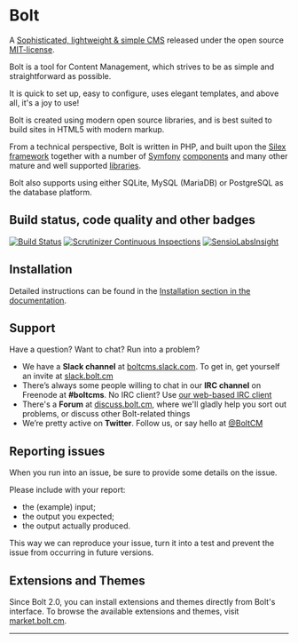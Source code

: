 Bolt
====

A [Sophisticated, lightweight & simple CMS][bolt-cm] released under the open
source [MIT-license][MIT-license].

Bolt is a tool for Content Management, which strives to be as simple and
straightforward as possible.

It is quick to set up, easy to configure, uses elegant templates, and above
all, it's a joy to use!

Bolt is created using modern open source libraries, and is best suited to build
sites in HTML5 with modern markup.

From a technical perspective, Bolt is written in PHP, and built upon the
[Silex framework][silex] together with a number of [Symfony][symfony]
[components][sf-components] and many other mature and well supported
[libraries][required-libraries].

Bolt also supports using either SQLite, MySQL (MariaDB) or PostgreSQL as the
database platform.


Build status, code quality and other badges
-------------------------------------------

[![Build Status][travis-badge]][travis]
[![Scrutinizer Continuous Inspections][codeclimate-badge]][codeclimate]
[![SensioLabsInsight][sensio-badge]][sensio-insight]


Installation
------------

Detailed instructions can be found in the [Installation section in the documentation][bolt-installation].

Support
-------

Have a question? Want to chat? Run into a problem?

 - We have a **Slack channel** at [boltcms.slack.com][bolt-slack]. To get in,
   get yourself an invite at [slack.bolt.cm][bolt-slack-invite]
 - There’s always some people willing to chat in our **IRC channel** on
   Freenode at **#boltcms**. No IRC client? Use [our web-based IRC client][bolt-irc]
 - There's a **Forum** at [discuss.bolt.cm][bolt-forum], where we'll gladly
   help you sort out problems, or discuss other Bolt-related things
 - We’re pretty active on **Twitter**. Follow us, or say hello at
   [@BoltCM][bolt-twitter]


Reporting issues
----------------

When you run into an issue, be sure to provide some details on the issue.

Please include with your report:
- the (example) input;
- the output you expected;
- the output actually produced.

This way we can reproduce your issue, turn it into a test and prevent the issue
from occurring in future versions.


Extensions and Themes
---------------------
Since Bolt 2.0, you can install extensions and themes directly from Bolt's
interface. To browse the available extensions and themes, visit
[market.bolt.cm][market-bolt-cm].

-------

[bolt-cm]: https://bolt.cm
[market-bolt-cm]: https://market.bolt.cm
[bolt-installation]: https://docs.bolt.cm/installation
[bolt-irc]: https://bolt.cm/irc
[bolt-slack-invite]: https://boltcms.slack.com
[bolt-slack]: https://boltcms.slack.com
[bolt-forum]: https://discuss.bolt.cm
[bolt-twitter]: https://twitter.com/boltcm
[silex]: http://silex.sensiolabs.org
[symfony]: http://symfony.com
[sf-components]: http://symfony.com/components
[required-libraries]: https://docs.bolt.cm/other/credits#used-libraries-components
[MIT-license]: http://opensource.org/licenses/mit-license.php
[travis]: http://travis-ci.org/bolt/bolt
[travis-badge]: https://travis-ci.org/GawainLynch/bolt.svg?branch=release%2F3.3
[codeclimate]: https://lima.codeclimate.com/github/bolt/bolt
[codeclimate-badge]: https://lima.codeclimate.com/github/bolt/bolt/badges/gpa.svg
[sensio-insight]: https://insight.sensiolabs.com/projects/4d1713e3-be44-4c2e-ad92-35f65eee6bd5
[sensio-badge]: https://insight.sensiolabs.com/projects/4d1713e3-be44-4c2e-ad92-35f65eee6bd5/mini.png
